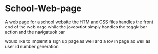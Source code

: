 # School-Web-page
A web page for a school website 
the HTM and CSS files handles the front end of the web oage 
while the javasctiot simply handles the toggle bar action and the navigatuok bar 

would like to implemt a sign up page as well and a lov in page ad well as user id number generation 
